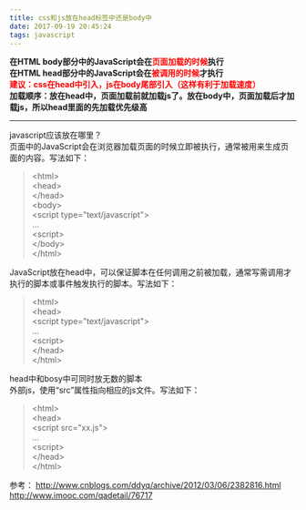 ```yaml
---
title: css和js放在head标签中还是body中
date: 2017-09-19 20:45:24
tags: javascript
---
```


**在HTML body部分中的JavaScript会在<font color=red>页面加载的时候</font>执行**  
**在HTML head部分中的JavaScript会在<font color=red>被调用的时候</font>才执行**   
**<font color=red>建议：css在head中引入，js在body尾部引入（这样有利于加载速度）</font>**  
**加载顺序：放在head中，页面加载前就加载js了。放在body中，页面加载后才加载js，所以head里面的先加载优先级高**

---
javascript应该放在哪里？  
页面中的JavaScript会在浏览器加载页面的时候立即被执行，通常被用来生成页面的内容。写法如下：     
> \<html>  
> \<head>  
> \</head>  
> \<body>  
> \<script type="text/javascript">  
> ...  
> \<script>  
> \</body>  
> \</html>

JavaScript放在head中，可以保证脚本在任何调用之前被加载，通常写需调用才执行的脚本或事件触发执行的脚本。写法如下：  
> \<html>  
> \<head>  
> \<script type="text/javascript">  
> ...    
> \<script>   
> \</head>   
> \</html>

head中和bosy中可同时放无数的脚本  
外部js，使用“src”属性指向相应的js文件。写法如下：  
> \<html>  
> \<head>  
> \<script src="xx.js">  
> ...    
> \<script>   
> \</head>   
> \</html>

参考：
http://www.cnblogs.com/ddyq/archive/2012/03/06/2382816.html  
http://www.imooc.com/qadetail/76717  